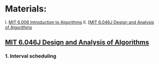 # Materials:
I. [MIT 6.006 Introduction to Algorithms](MIT_6006.md)
II. [[MIT 6.046J Design and Analysis of Algorithms](#design_and_analysis)

## [MIT 6.046J Design and Analysis of Algorithms](https://www.youtube.com/playlist?list=PLUl4u3cNGP6317WaSNfmCvGym2ucw3oGp) <a name="design_and_analysis"></a>
### 1. Interval scheduling
